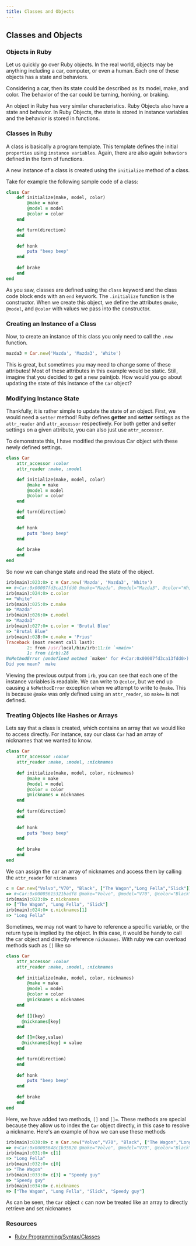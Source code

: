 ```yaml
---
title: Classes and Objects
---
```

## Classes and Objects


### Objects in Ruby

Let us quickly go over Ruby objects. In the real world, objects may be anything including a car, computer, or even a human. Each one of these objects has a state and behaviors.

Considering a car, then its state could be described as its model, make, and color. The behavior of the car could be turning, honking, or braking.

An object in Ruby has very similar characteristics. Ruby Objects also have a state and behavior. In Ruby Objects, the state is stored in instance variables and the behavior is stored in functions.


### Classes in Ruby

A class is basically a program template. This template defines the initial `properties` using `instance variables`. Again, there are also again `behaviors` defined in the form of functions.

A new instance of a class is created using the `initialize` method of a class.

Take for example the following sample code of a class:

```Ruby
class Car
    def initialize(make, model, color)
        @make = make
        @model = model
        @color = color
    end

    def turn(direction)
    end

    def honk
        puts "beep beep"
    end
    
    def brake
    end
end
```

As you saw, classes are defined using the `class` keyword and the class code block ends with an `end` keywork. The `.initialize` function is the constructor. When we create this object, we define the attributes `@make`, `@model`, and `@color` with values we pass into the constructor.

### Creating an Instance of a Class

Now, to create an instance of this class you only need to call the `.new` function.

```Ruby
mazda3 = Car.new('Mazda', 'Mazda3', 'White')
```

This is great, but sometimes you may need to change some of these attributes! Most of these attributes in this example would be static. Still, imagine that you decided to get a new paintjob. How would you go about updating the state of this instance of the `Car` object?

### Modifying Instance State

Thankfully, it is rather simple to update the state of an object. First, we would need a `setter` method! Ruby defines **getter** and **setter** settings as the `attr_reader` and `attr_accessor` respectively. For both getter and setter settings on a given attribute, you can also just use `attr_accessor`.

To demonstrate this, I have modified the previous Car object with these newly defined settings.

```Ruby
class Car
    attr_accessor :color
    attr_reader :make, :model

    def initialize(make, model, color)
        @make = make
        @model = model
        @color = color
    end

    def turn(direction)
    end

    def honk
        puts "beep beep"
    end
    
    def brake
    end
end
```

So now we can change state and read the state of the object.

```Ruby
irb(main):023:0> c = Car.new('Mazda', 'Mazda3', 'White')
=> #<Car:0x00007fd3ca13fdd0 @make="Mazda", @model="Mazda3", @color="White", @speed=nil>
irb(main):024:0> c.color
=> "White"
irb(main):025:0> c.make
=> "Mazda"
irb(main):026:0> c.model
=> "Mazda3"
irb(main):027:0> c.color = 'Brutal Blue'
=> "Brutal Blue"
irb(main):028:0> c.make = 'Prius'
Traceback (most recent call last):
        2: from /usr/local/bin/irb:11:in `<main>'
        1: from (irb):28
NoMethodError (undefined method `make=' for #<Car:0x00007fd3ca13fdd0>)
Did you mean?  make
```

Viewing the previous output from `irb`, you can see that each one of the instance variables is readable. We can write to `@color`, but we end up causing a `NoMethodError` exception when we attempt to write to `@make`. This is because `@make` was only defined using an `attr_reader`, so `make=` is not defined. 

### Treating Objects like Hashes or Arrays

Lets say that a class is created, which contains an array that we would like to access directly. For instance, say our class `Car` had an array of nicknames that we wanted to know.

```Ruby
class Car                      
    attr_accessor :color
    attr_reader :make, :model, :nicknames
    
    def initialize(make, model, color, nicknames)
        @make = make
        @model = model
        @color = color
        @nicknames = nicknames
    end
    
    def turn(direction)
    end
    
    def honk
        puts "beep beep"       
    end
    
    def brake        
    end
end
``` 
We can assign the car an array of nicknames and access them by calling the `attr_reader` for `nicknames`

```Ruby
c = Car.new("Volvo","V70", "Black", ["The Wagon","Long Fella","Slick"])
=> #<Car:0x00005615321badf8 @make="Volvo", @model="V70", @color="Black", @nicknames=["The Wagon", "Long Fella", "Slick"]>
irb(main):023:0> c.nicknames
=> ["The Wagon", "Long Fella", "Slick"]
irb(main):024:0> c.nicknames[1]
=> "Long Fella"
```
Sometimes, we may not want to have to reference a specific variable, or the return type is implied by the object. In this case, it would be handy to call the car object and directly reference `nicknames`. With ruby we can overload methods such as `[]` like so

```Ruby
class Car                      
    attr_accessor :color
    attr_reader :make, :model, :nicknames
    
    def initialize(make, model, color, nicknames)
        @make = make
        @model = model
        @color = color
        @nicknames = nicknames
    end
    
    def [](key)
      @nicknames[key]
    end

    def []=(key,value)
      @nicknames[key] = value
    end

    def turn(direction)
    end
    
    def honk
        puts "beep beep"       
    end
        
    def brake        
    end
end
```

Here, we have added two methods, `[]` and `[]=`. These methods are special because they allow us to index the `Car` object directly, in this case to resolve a nickname. Here's an example of how we can use these methods

```Ruby
irb(main):030:0> c = Car.new("Volvo","V70", "Black", ["The Wagon","Long Fella","Slick"])
=> #<Car:0x00005648c1b35820 @make="Volvo", @model="V70", @color="Black", @nicknames=["The Wagon", "Long Fella", "Slick"]>
irb(main):031:0> c[1]
=> "Long Fella"
irb(main):032:0> c[0]
=> "The Wagon"
irb(main):033:0> c[3] = "Speedy guy"
=> "Speedy guy"
irb(main):034:0> c.nicknames
=> ["The Wagon", "Long Fella", "Slick", "Speedy guy"]
```

As can be seen, the `Car` object `c` can now be treated like an array to directly retrieve and set nicknames

### Resources
- [Ruby Programming/Syntax/Classes](https://en.wikibooks.org/wiki/Ruby_Programming/Syntax/Classes)
